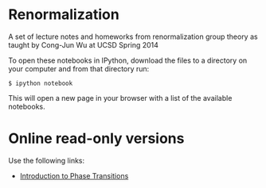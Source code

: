 Renormalization
===============

A set of lecture notes and homeworks from renormalization group theory as taught by Cong-Jun Wu at UCSD Spring 2014

To open these notebooks in IPython, download the files to a directory on your computer and from that directory run:

    $ ipython notebook

This will open a new page in your browser with a list of the available notebooks.

Online read-only versions
=========================

Use the following links:

* [Introduction to Phase Transitions](http://nbviewer.ipython.org/urls/raw.github.com/forrestsheldon/Renormalization/master/Intro_to_PT.ipynb)
